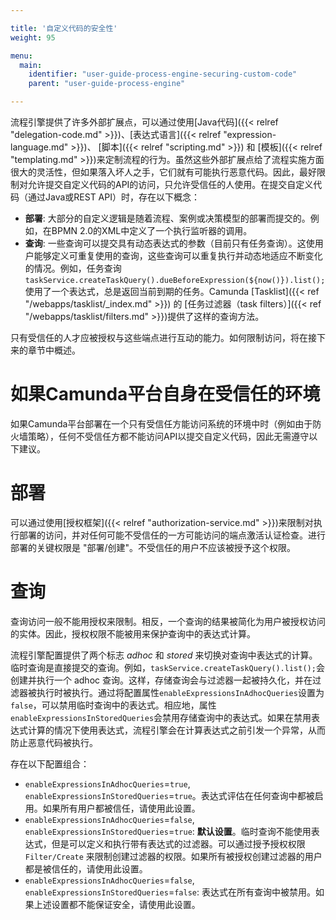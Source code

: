 ```yaml
---

title: '自定义代码的安全性'
weight: 95

menu:
  main:
    identifier: "user-guide-process-engine-securing-custom-code"
    parent: "user-guide-process-engine"

---
```


流程引擎提供了许多外部扩展点，可以通过使用[Java代码]({{< relref "delegation-code.md" >}})、[表达式语言]({{< relref "expression-language.md" >}})、 [脚本]({{< relref "scripting.md" >}}) 和 [模板]({{< relref "templating.md" >}})来定制流程的行为。虽然这些外部扩展点给了流程实施方面很大的灵活性，但如果落入坏人之手，它们就有可能执行恶意代码。因此，最好限制对允许提交自定义代码的API的访问，只允许受信任的人使用。在提交自定义代码（通过Java或REST API）时，存在以下概念：

* **部署**: 大部分的自定义逻辑是随着流程、案例或决策模型的部署而提交的。例如，在BPMN 2.0的XML中定义了一个执行监听器的调用。
* **查询**: 一些查询可以提交具有动态表达式的参数（目前只有任务查询）。这使用户能够定义可重复使用的查询，这些查询可以重复执行并动态地适应不断变化的情况。例如，任务查询 `taskService.createTaskQuery().dueBeforeExpression(${now()}).list();` 使用了一个表达式，总是返回当前到期的任务。Camunda [Tasklist]({{< ref "/webapps/tasklist/_index.md" >}}) 的 [任务过滤器（task filters）]({{< ref "/webapps/tasklist/filters.md" >}})提供了这样的查询方法。

只有受信任的人才应被授权与这些端点进行互动的能力。如何限制访问，将在接下来的章节中概述。

# 如果Camunda平台自身在受信任的环境

如果Camunda平台部署在一个只有受信任方能访问系统的环境中时（例如由于防火墙策略），任何不受信任方都不能访问API以提交自定义代码，因此无需遵守以下建议。

# 部署

可以通过使用[授权框架]({{< relref "authorization-service.md" >}})来限制对执行部署的访问，并对任何可能不受信任的一方可能访问的端点激活认证检查。进行部署的关键权限是 "部署/创建"。不受信任的用户不应该被授予这个权限。

# 查询

查询访问一般不能用授权来限制。相反，一个查询的结果被简化为用户被授权访问的实体。因此，授权权限不能被用来保护查询中的表达式计算。

流程引擎配置提供了两个标志 *adhoc* 和 *stored* 来切换对查询中表达式的计算。临时查询是直接提交的查询。例如，`taskService.createTaskQuery().list();`会创建并执行一个 adhoc 查询。这样，存储查询会与过滤器一起被持久化，并在过滤器被执行时被执行。通过将配置属性`enableExpressionsInAdhocQueries`设置为`false`，可以禁用临时查询中的表达式。相应地，属性`enableExpressionsInStoredQueries`会禁用存储查询中的表达式。如果在禁用表达式计算的情况下使用表达式，流程引擎会在计算表达式之前引发一个异常，从而防止恶意代码被执行。

存在以下配置组合：

* `enableExpressionsInAdhocQueries`=`true`, `enableExpressionsInStoredQueries`=`true`。表达式评估在任何查询中都被启用。如果所有用户都被信任，请使用此设置。
* `enableExpressionsInAdhocQueries`=`false`, `enableExpressionsInStoredQueries`=`true`: **默认设置**。临时查询不能使用表达式，但是可以定义和执行带有表达式的过滤器。可以通过授予授权权限 `Filter/Create` 来限制创建过滤器的权限。如果所有被授权创建过滤器的用户都是被信任的，请使用此设置。
* `enableExpressionsInAdhocQueries`=`false`, `enableExpressionsInStoredQueries`=`false`: 表达式在所有查询中被禁用。如果上述设置都不能保证安全，请使用此设置。

